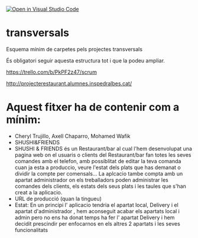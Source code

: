 [![Open in Visual Studio Code](https://classroom.github.com/assets/open-in-vscode-f059dc9a6f8d3a56e377f745f24479a46679e63a5d9fe6f495e02850cd0d8118.svg)](https://classroom.github.com/online_ide?assignment_repo_id=7315519&assignment_repo_type=AssignmentRepo)
# transversals
Esquema mínim de carpetes pels projectes transversals

És obligatori seguir aquesta estructura tot i que la podeu ampliar.

https://trello.com/b/PkPF2z47/scrum

http://projecterestaurant.alumnes.inspedralbes.cat/

# Aquest fitxer ha de contenir com a mínim:
 * Cheryl Trujillo, Axell Chaparro, Mohamed  Wafik
 * SHUSHI&FRIENDS
 * SHUSHI & FRIENDS és un Restaurant/bar al cual l'hem desenvolupat una pagina web on el usuaris o clients del Restaurant/bar fan totes les seves comandes amb el            telefon, amb possiblitat de editar la teva comanda cuan ja esta a produccio, veure l'estat dels plats que has demanat o dividir la compte per comensals... La aplcacio    tambe compta amb un apartat administrador on els treballadors poden administrar les comandes dels clients, els estats dels seus plats i les taules que s'han creat a      la aplicacio.
 * URL de producció (quan la tingueu)
 * Estat: En un principi l' aplicacio tendria el apartat local, Delivery i el apartat d'administrador , hem aconseguit acabar els apartats local i admin pero no ens ha      donat temps ha fer l' apartat Delivery i hem decidit prescindir per enfocarnos en els altres 2 apartats i les seves funcionalitats


